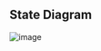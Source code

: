 ## State Diagram
![image](https://user-images.githubusercontent.com/101305374/168224697-d395307e-fa5e-46e9-8ab9-be2f6e98f149.png)

